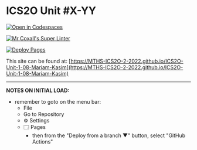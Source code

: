 # ICS2O Unit #X-YY

[![Open in Codespaces](https://classroom.github.com/assets/launch-codespace-f4981d0f882b2a3f0472912d15f9806d57e124e0fc890972558857b51b24a6f9.svg)](https://classroom.github.com/open-in-codespaces?assignment_repo_id=10331403)

[![Mr Coxall's Super Linter](https://github.com/MTHS-ICS2O-2-2022/ICS2O-Unit-1-08-Mariam-Kasim/workflows/Mr%20Coxall's%20Super%20Linter/badge.svg)](https://github.com/MTHS-ICS2O-2-2022/ICS2O-Unit-1-08-Mariam-Kasim/actions)

[![Deploy Pages](https://github.com/MTHS-ICS2O-2-2022/ICS2O-Unit-1-08-Mariam-Kasim/workflows/Deploy%20Pages/badge.svg)](https://github.com/MTHS-ICS2O-2-2022/ICS2O-Unit-1-08-Mariam-Kasim/actions)

This site can be found at: [https://MTHS-ICS2O-2-2022.github.io/ICS2O-Unit-1-08-Mariam-Kasim](https://MTHS-ICS2O-2-2022.github.io/ICS2O-Unit-1-08-Mariam-Kasim)

---

**NOTES ON INITIAL LOAD:**
- remember to goto on the menu bar:
  - File
  - Go to Repository
  - ⚙ Settings
  - 🗔 Pages
    - then from the "Deploy from a branch ▼" button, select "GitHub Actions"

